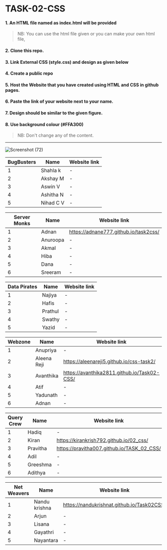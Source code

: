 # TASK-02-CSS
#### 1. An HTML file named as index.html will be provided
>NB: You can use the html file given or you can make your own html file,

#### 2. Clone this repo.

#### 3. Link External CSS (style.css) and design as given below

#### 4. Create a public repo

#### 5. Host the Website that you have created using HTML and CSS in github pages.

#### 6. Paste the link of your website next to your name.

#### 7. Design should be similar to the given figure.

#### 8. Use background colour (#FFA300)
>NB: Don't change any of the content.
-----------------------------------------------------------------
![Screenshot (72)](https://github.com/IEEE-CS-SBC-CEV/TASK-02-CSS/raw/master/design.png)

|BugBusters|Name|Website link|  
|----------|----|------------|
|1|Shahla k|-|
|2|Akshay M|-|
|3|Aswin V|-|
|4|Ashitha N|-|
|5|Nihad C V|-|

|Server Monks|Name|Website link|  
|------------|----|------------|
|1|Adnan|https://adnane777.github.io/task2css/|
|2|Anuroopa|-|
|3|Akmal|-|
|4|Hiba|-|
|5|Dana|-|
|6|Sreeram|-|

|Data Pirates|Name|Website link|  
|------------|----|------------|
|1|Najiya|-|
|2|Hafis|-|
|3|Prathul|-|
|4|Swathy|-|
|5|Yazid|-|

|Webzone|Name|Website link|  
|-------|----|------------|
|1|Anupriya|-|
|2|Aleena Reji| https://aleenareji5.github.io/css-task2/|
|3|Avanthika|https://avanthika2811.github.io/Task02-CSS/|
|4|Atif|-|
|5|Yadunath|-|
|6|Adnan|-|

|Query Crew|Name|Website link|  
|----------|----|------------|
|1|Hadiq|-|
|2|Kiran|https://kirankrish792.github.io/02_css/|
|3|Pravitha|https://pravitha007.github.io/TASK_02_CSS/|
|4|Adil|-|
|5|Greeshma|-|
|6|Adithya|-|

|Net Weavers|Name|Website link|  
|-----------|----|------------|
|1|Nandu krishna|https://nandukrishnat.github.io/Task02CSS/|
|2|Arjun|-|
|3|Lisana|-|
|4|Gayathri|-|
|5|Nayantara|-|
